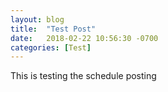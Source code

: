```yaml
---
layout: blog
title:  "Test Post"
date:   2018-02-22 10:56:30 -0700
categories: [Test]
---
```


<p>This is testing the schedule posting</p>

